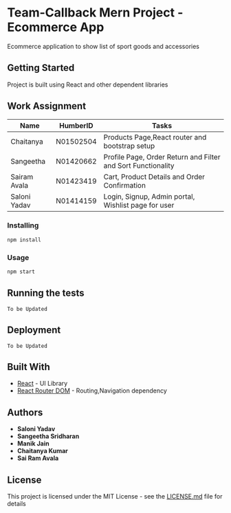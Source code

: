 # Team-Callback Mern Project - Ecommerce App

Ecommerce application to show list of sport goods and accessories

## Getting Started

Project is built using React and other dependent libraries

## Work Assignment

| Name         | HumberID  | Tasks                                                        |
| ------------ | --------- | ------------------------------------------------------------ |
| Chaitanya    | N01502504 | Products Page,React router and bootstrap setup               |
| Sangeetha    | N01420662 | Profile Page, Order Return and Filter and Sort Functionality |
| Sairam Avala | N01423419 | Cart, Product Details and Order Confirmation                 |
| Saloni Yadav | N01414159 | Login, Signup, Admin portal, Wishlist page for user          |

### Installing

```bash
npm install
```

### Usage

```javascript
npm start
```

## Running the tests

```
To be Updated
```

## Deployment

```
To be Updated
```

## Built With

- [React](https://react.org/) - UI Library
- [React Router DOM](https://reactrouter.com/) - Routing,Navigation dependency

## Authors

- **Saloni Yadav**
- **Sangeetha Sridharan**
- **Manik Jain**
- **Chaitanya Kumar**
- **Sai Ram Avala**

## License

This project is licensed under the MIT License - see the [LICENSE.md](LICENSE.md) file for details
